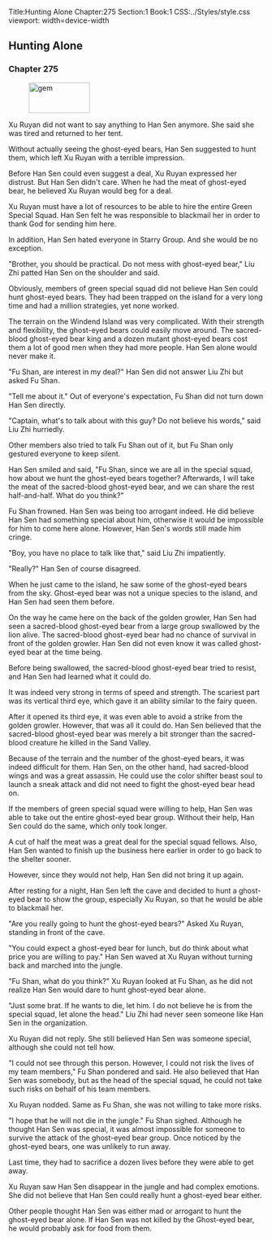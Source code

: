 Title:Hunting Alone 
Chapter:275 
Section:1 
Book:1 
CSS:../Styles/style.css 
viewport: width=device-width
  
## Hunting Alone
### Chapter 275 
<figure>
	<img src="../Images/gem.gif" alt="gem" id="gem" width="120" height="60" />
</figure>
  

  
  Xu Ruyan did not want to say anything to Han Sen anymore. She said she was tired and returned to her tent.

Without actually seeing the ghost-eyed bears, Han Sen suggested to hunt them, which left Xu Ruyan with a terrible impression.

Before Han Sen could even suggest a deal, Xu Ruyan expressed her distrust. But Han Sen didn't care. When he had the meat of ghost-eyed bear, he believed Xu Ruyan would beg for a deal.

Xu Ruyan must have a lot of resources to be able to hire the entire Green Special Squad. Han Sen felt he was responsible to blackmail her in order to thank God for sending him here.

In addition, Han Sen hated everyone in Starry Group. And she would be no exception.

"Brother, you should be practical. Do not mess with ghost-eyed bear," Liu Zhi patted Han Sen on the shoulder and said.

Obviously, members of green special squad did not believe Han Sen could hunt ghost-eyed bears. They had been trapped on the island for a very long time and had a million strategies, yet none worked.

The terrain on the Windend Island was very complicated. With their strength and flexibility, the ghost-eyed bears could easily move around. The sacred-blood ghost-eyed bear king and a dozen mutant ghost-eyed bears cost them a lot of good men when they had more people. Han Sen alone would never make it.

"Fu Shan, are interest in my deal?" Han Sen did not answer Liu Zhi but asked Fu Shan.

"Tell me about it." Out of everyone's expectation, Fu Shan did not turn down Han Sen directly.

"Captain, what's to talk about with this guy? Do not believe his words," said Liu Zhi hurriedly.

Other members also tried to talk Fu Shan out of it, but Fu Shan only gestured everyone to keep silent.

Han Sen smiled and said, "Fu Shan, since we are all in the special squad, how about we hunt the ghost-eyed bears together? Afterwards, I will take the meat of the sacred-blood ghost-eyed bear, and we can share the rest half-and-half. What do you think?"

Fu Shan frowned. Han Sen was being too arrogant indeed. He did believe Han Sen had something special about him, otherwise it would be impossible for him to come here alone. However, Han Sen's words still made him cringe.

"Boy, you have no place to talk like that," said Liu Zhi impatiently.

"Really?" Han Sen of course disagreed.

When he just came to the island, he saw some of the ghost-eyed bears from the sky. Ghost-eyed bear was not a unique species to the island, and Han Sen had seen them before.

On the way he came here on the back of the golden growler, Han Sen had seen a sacred-blood ghost-eyed bear from a large group swallowed by the lion alive. The sacred-blood ghost-eyed bear had no chance of survival in front of the golden growler. Han Sen did not even know it was called ghost-eyed bear at the time being.

Before being swallowed, the sacred-blood ghost-eyed bear tried to resist, and Han Sen had learned what it could do.

It was indeed very strong in terms of speed and strength. The scariest part was its vertical third eye, which gave it an ability similar to the fairy queen.

After it opened its third eye, it was even able to avoid a strike from the golden growler. However, that was all it could do. Han Sen believed that the sacred-blood ghost-eyed bear was merely a bit stronger than the sacred-blood creature he killed in the Sand Valley.

Because of the terrain and the number of the ghost-eyed bears, it was indeed difficult for them. Han Sen, on the other hand, had sacred-blood wings and was a great assassin. He could use the color shifter beast soul to launch a sneak attack and did not need to fight the ghost-eyed bear head on.

If the members of green special squad were willing to help, Han Sen was able to take out the entire ghost-eyed bear group. Without their help, Han Sen could do the same, which only took longer.

A cut of half the meat was a great deal for the special squad fellows. Also, Han Sen wanted to finish up the business here earlier in order to go back to the shelter sooner.

However, since they would not help, Han Sen did not bring it up again.

After resting for a night, Han Sen left the cave and decided to hunt a ghost-eyed bear to show the group, especially Xu Ruyan, so that he would be able to blackmail her.

"Are you really going to hunt the ghost-eyed bears?" Asked Xu Ruyan, standing in front of the cave.

"You could expect a ghost-eyed bear for lunch, but do think about what price you are willing to pay." Han Sen waved at Xu Ruyan without turning back and marched into the jungle.

"Fu Shan, what do you think?" Xu Ruyan looked at Fu Shan, as he did not realize Han Sen would dare to hunt ghost-eyed bear alone.

"Just some brat. If he wants to die, let him. I do not believe he is from the special squad, let alone the head." Liu Zhi had never seen someone like Han Sen in the organization.

Xu Ruyan did not reply. She still believed Han Sen was someone special, although she could not tell how.

"I could not see through this person. However, I could not risk the lives of my team members," Fu Shan pondered and said. He also believed that Han Sen was somebody, but as the head of the special squad, he could not take such risks on behalf of his team members.

Xu Ruyan nodded. Same as Fu Shan, she was not willing to take more risks.

"I hope that he will not die in the jungle." Fu Shan sighed. Although he thought Han Sen was special, it was almost impossible for someone to survive the attack of the ghost-eyed bear group. Once noticed by the ghost-eyed bears, one was unlikely to run away.

Last time, they had to sacrifice a dozen lives before they were able to get away.

Xu Ruyan saw Han Sen disappear in the jungle and had complex emotions. She did not believe that Han Sen could really hunt a ghost-eyed bear either.

Other people thought Han Sen was either mad or arrogant to hunt the ghost-eyed bear alone. If Han Sen was not killed by the Ghost-eyed bear, he would probably ask for food from them.
